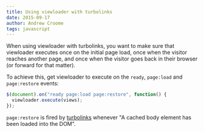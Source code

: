 ```yaml
---
title: Using viewloader with turbolinks
date: 2015-09-17
author: Andrew Croome
tags: javascript
---
```


When using viewloader with turbolinks, you want to make sure that viewloader executes once on the initial page load, once when the visitor reaches another page, and once when the visitor goes back in their browser (or forward for that matter).

To achieve this, get viewloader to execute on the `ready`, `page:load` and `page:restore` events:

```javascript
$(document).on("ready page:load page:restore", function() {
  viewloader.execute(views);
});
```

`page:restore` is fired by [turbolinks](https://github.com/rails/turbolinks) whenever "A cached body element has been loaded into the DOM".
